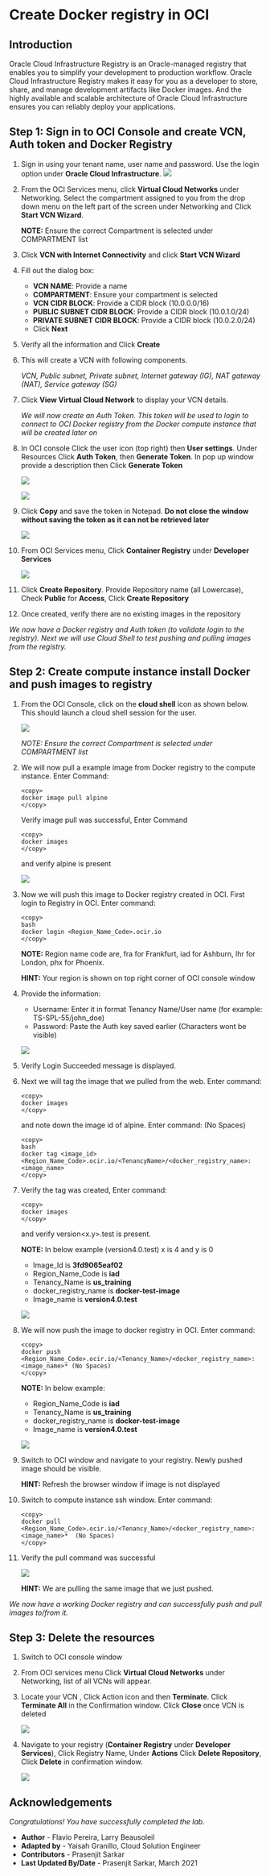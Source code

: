 # Create Docker registry in OCI

## Introduction

Oracle Cloud Infrastructure Registry is an Oracle-managed registry that enables you to simplify your development to production workflow. Oracle Cloud Infrastructure Registry makes it easy for you as a developer to store, share, and manage development artifacts like Docker images. And the highly available and scalable architecture of Oracle Cloud Infrastructure ensures you can reliably deploy your applications.

## **Step 1**: Sign in to OCI Console and create VCN, Auth token and Docker Registry

1. Sign in using your tenant name, user name and password. Use the login option under **Oracle Cloud Infrastructure**.
       ![](./../grafana/images/Grafana_015.PNG " ")


2. From the OCI Services menu, click **Virtual Cloud Networks** under Networking. Select the compartment assigned to you from the drop down menu on the left part of the screen under Networking and Click **Start VCN Wizard**.

    **NOTE:** Ensure the correct Compartment is selected under COMPARTMENT list

3. Click **VCN with Internet Connectivity** and click **Start VCN Wizard**

4. Fill out the dialog box:

    - **VCN NAME**: Provide a name
    - **COMPARTMENT**: Ensure your compartment is selected
    - **VCN CIDR BLOCK**: Provide a CIDR block (10.0.0.0/16)
    - **PUBLIC SUBNET CIDR BLOCK**: Provide a CIDR block (10.0.1.0/24)
    - **PRIVATE SUBNET CIDR BLOCK**: Provide a CIDR block (10.0.2.0/24)
    - Click **Next**

5. Verify all the information and  Click **Create**

6. This will create a VCN with following components.

    *VCN, Public subnet, Private subnet, Internet gateway (IG), NAT gateway (NAT), Service gateway (SG)*

7. Click **View Virtual Cloud Network** to display your VCN details.

    *We will now create an Auth Token. This token will be used to login to connect to OCI Docker registry from the Docker compute instance that will be created later on*

8. In OCI console Click the user icon (top right)  then **User settings**. Under Resources Click **Auth Token**, then **Generate Token**. In pop up window provide a description then Click **Generate Token**

     ![](./../autonomous-data-warehouse/images/ADW_005.PNG " ")

     ![](./../autonomous-data-warehouse/images/ADW_006.PNG " ")

9.  Click **Copy** and save the token in Notepad. **Do not close the window without saving the token as it can not be retrieved later**

     ![](./../container-registry/images/AUTHTOKEN.PNG " ")

10. From OCI Services menu, Click **Container Registry** under **Developer Services**

     ![](./../container-registry/images/OCIR_HOL0033.PNG " ")

11. Click **Create Repository**. Provide Repository name (all Lowercase), Check **Public** for **Access**, Click **Create Repository**

12.  Once created, verify there are no existing images in the repository



*We now have a Docker registry and Auth token (to validate login to the registry). Next we will use Cloud Shell to test pushing and pulling images from the registry.*

## **Step 2**: Create compute instance install Docker and push images to registry

1. From the OCI Console, click on the **cloud shell** icon as shown below. This should launch a cloud shell session for the user.

    ![](./../container-registry/images/1.png " ")

    *NOTE: Ensure the correct Compartment is selected under COMPARTMENT list*

2. We will now pull a example image from Docker registry  to the compute instance. Enter Command:

    ```
    <copy>
    docker image pull alpine
    </copy>
    ```
    Verify image pull was successful, Enter Command
    ```
    <copy>
    docker images
    </copy>
    ```
    and verify alpine is present

     ![](./../container-registry/images/OCIR_HOL0037.PNG " ")

3. Now we will push this image to Docker registry created in OCI. First login to Registry in OCI. Enter command:

    ```
    <copy>
    bash
    docker login <Region_Name_Code>.ocir.io
    </copy>
    ```

    **NOTE:** Region name code are, fra for Frankfurt, iad for Ashburn, lhr for London, phx for Phoenix.

    **HINT:** Your region is shown on top right corner of OCI console window

4. Provide the information:

    - Username:  Enter it in format Tenancy Name/User name (for example: TS-SPL-55/john_doe)
    - Password: Paste the Auth key saved earlier (Characters wont be visible)

     ![](./../container-registry/images/OCIR_HOL0038.PNG " ")

5. Verify Login Succeeded message is displayed.

6. Next we will tag the image that we pulled from the web. Enter command:

    ```
    <copy>
    docker images
    </copy>
    ```
    and note down the image id of alpine. Enter command: (No Spaces)

    ```
    <copy>
    bash
    docker tag <image_id>  <Region_Name_Code>.ocir.io/<TenancyName>/<docker_registry_name>:<image_name>
    </copy>
    ```

7. Verify the tag was created, Enter command:

    ```
    <copy>
    docker images
    </copy>
    ```
    and verify version<x.y>.test is present.

    **NOTE:** In below example (version4.0.test) x is 4 and y is 0

      - Image\_Id is **3fd9065eaf02**
      - Region\_Name\_Code is **iad**
      - Tenancy\_Name is **us\_training**
      - docker\_registry\_name is **docker-test-image**
      - Image\_name is **version4.0.test**  

     ![](./../container-registry/images/OCIR_HOL0039.PNG " ")

8. We will now push the image to docker registry in OCI. Enter command:

    ```
    <copy>
    docker push <Region_Name_Code>.ocir.io/<Tenancy_Name>/<docker_registry_name>:<image_name>* (No Spaces)
    </copy>
    ```
    **NOTE:** In below example:

     - Region\_Name\_Code is **iad**
     - Tenancy\_Name is **us\_training**
     - docker\_registry\_name is **docker-test-image**
     - Image\_name is **version4.0.test**  

     ![](./../container-registry/images/OCIR_HOL0040.PNG " ")

9. Switch to OCI window and navigate to your registry. Newly pushed image should be visible.

    **HINT:** Refresh the browser window if image is not displayed

10. Switch to compute instance ssh window. Enter command:

    ```
    <copy>
    docker pull <Region_Name_Code>.ocir.io/<Tenancy_Name>/<docker_registry_name>:<image_name>*  (No Spaces)  
    </copy>  
    ```

11. Verify the pull command was successful

     ![](./../container-registry/images/OCIR_HOL0041.PNG " ")

    **HINT:** We are pulling the same image that we just pushed.

*We now have a working Docker registry and can successfully push and pull images to/from it.*

## **Step 3:** Delete the resources

1. Switch to  OCI console window

2. From OCI services menu Click **Virtual Cloud Networks** under Networking, list of all VCNs will
appear.

3. Locate your VCN , Click Action icon and then **Terminate**. Click **Terminate All** in the Confirmation window. Click **Close** once VCN is deleted

     ![](./../container-registry/images/CUSTOM_IMAGE_0013.PNG " ")

4. Navigate to your registry (**Container Registry** under **Developer Services**), Click Registry Name, Under **Actions** Click **Delete Repository**, Click **Delete** in confirmation window.

     ![](./../container-registry/images/OCIR_HOL0042.PNG " ")


## Acknowledgements
*Congratulations! You have successfully completed the lab.*

- **Author** - Flavio Pereira, Larry Beausoleil
- **Adapted by** -  Yaisah Granillo, Cloud Solution Engineer
- **Contributors** - Prasenjit Sarkar
- **Last Updated By/Date** - Prasenjit Sarkar, March 2021

